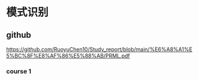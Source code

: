 # 模式识别
## github 
https://github.com/RuoyuChen10/Study_report/blob/main/%E6%A8%A1%E5%BC%8F%E8%AF%86%E5%88%AB/PRML.pdf
### course 1
